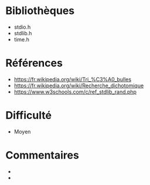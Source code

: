 # Bibliothèques
* stdio.h  
* stdlib.h
* time.h

# Références
* https://fr.wikipedia.org/wiki/Tri_%C3%A0_bulles
* https://fr.wikipedia.org/wiki/Recherche_dichotomique
* https://www.w3schools.com/c/ref_stdlib_rand.php

# Difficulté
* Moyen

# Commentaires
* 
* 

